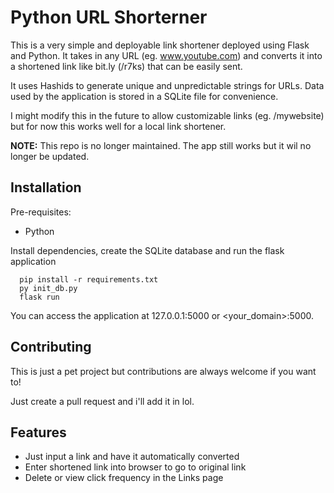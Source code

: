 # Python URL Shorterner

This is a very simple and deployable link shortener deployed using Flask and Python. It takes in any URL (eg. www.youtube.com) and converts it into a shortened link like bit.ly (<domain>/r7ks) that can be easily sent.

It uses Hashids to generate unique and unpredictable strings for URLs. Data used by the application is stored in a SQLite file for convenience.

I might modify this in the future to allow customizable links (eg. <domain>/mywebsite) but for now this works well for a local link shortener.

<b>NOTE:</b> This repo is no longer maintained. The app still works but it wil no longer be updated.

## Installation

Pre-requisites:

- Python

Install dependencies, create the SQLite database and run the flask application

```
  pip install -r requirements.txt
  py init_db.py
  flask run
```

You can access the application at 127.0.0.1:5000 or <your_domain>:5000.

## Contributing

This is just a pet project but contributions are always welcome if you want to!

Just create a pull request and i'll add it in lol.

## Features

- Just input a link and have it automatically converted
- Enter shortened link into browser to go to original link
- Delete or view click frequency in the Links page
